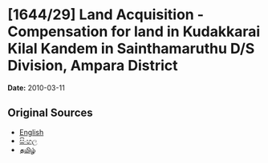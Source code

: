 # [1644/29] Land Acquisition - Compensation for land in Kudakkarai Kilal Kandem in Sainthamaruthu D/S Division, Ampara District

**Date:** 2010-03-11

## Original Sources

- [English](https://documents.gov.lk/view/extra-gazettes/2010/3/1644-29_E.pdf)
- [සිංහල](https://documents.gov.lk/view/extra-gazettes/2010/3/1644-29_S.pdf)
- [தமிழ்](https://documents.gov.lk/view/extra-gazettes/2010/3/1644-29_T.pdf)
